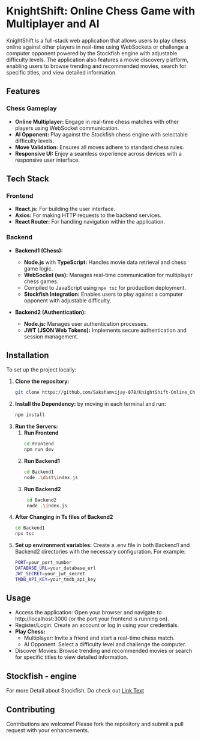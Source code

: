 # KnightShift: Online Chess Game with Multiplayer and AI

KnightShift is a full-stack web application that allows users to play chess online against other players in real-time using WebSockets or challenge a computer opponent powered by the Stockfish engine with adjustable difficulty levels. The application also features a movie discovery platform, enabling users to browse trending and recommended movies, search for specific titles, and view detailed information.

## Features

### Chess Gameplay
- **Online Multiplayer:** Engage in real-time chess matches with other players using WebSocket communication.
- **AI Opponent:** Play against the Stockfish chess engine with selectable difficulty levels.
- **Move Validation:** Ensures all moves adhere to standard chess rules.
- **Responsive UI:** Enjoy a seamless experience across devices with a responsive user interface.

## Tech Stack

### Frontend
- **React.js:** For building the user interface.
- **Axios:** For making HTTP requests to the backend services.
- **React Router:** For handling navigation within the application.

### Backend
- **Backend1 (Chess):**
  - **Node.js** with **TypeScript:** Handles movie data retrieval and chess game logic.
  - **WebSocket (ws):** Manages real-time communication for multiplayer chess games.
  - Compiled to JavaScript using `npx tsc` for production deployment.
  - **Stockfish Integration:** Enables users to play against a computer opponent with adjustable difficulty.

- **Backend2 (Authentication):**
  - **Node.js:** Manages user authentication processes.
  - **JWT (JSON Web Tokens):** Implements secure authentication and session management.

## Installation

To set up the project locally:

1. **Clone the repository:**
   ```bash
   git clone https://github.com/Sakshamvijay-078/KnightShift-Online_Chess_Game-Multiplayer_and_Ai.git
2. **Install the Dependency:**
   by moving in each terminal and run:
   ```bash
   npm install
3. **Run the Servers:**
    1. **Run Frontend**
        ```bash
        cd Frontend
        npm run dev
    2. **Run Backend1**
        ```bash
        cd Backend1
        node .\dist\index.js
    3. **Run Backend2**
       ```bash
        cd Backend2
        node .\index.js
4. **After Changing in Ts files of Backend2**
   ```bash
   cd Backend1
   npx tsc
5. **Set up environment variables:**
   Create a .env file in both Backend1 and Backend2 directories with the necessary configuration. For example:
    ```bash
    PORT=your_port_number
    DATABASE_URL=your_database_url
    JWT_SECRET=your_jwt_secret
    TMDB_API_KEY=your_tmdb_api_key
## Usage
- Access the application: Open your browser and navigate to http://localhost:3000 (or the port your frontend is running on).
- Register/Login: Create an account or log in using your credentials.
- **Play Chess:**
  -  Multiplayer: Invite a friend and start a real-time chess match.
  -  AI Opponent: Select a difficulty level and challenge the computer.
- Discover Movies: Browse trending and recommended movies or search for specific titles to view detailed information.
## Stockfish - engine
For more Detail about Stockfish. Do check out [Link Text](https://stockfishchess.org/)
## Contributing
Contributions are welcome! Please fork the repository and submit a pull request with your enhancements.



